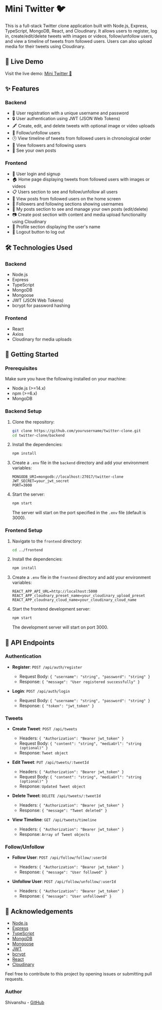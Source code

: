 # Mini Twitter 🐦

This is a full-stack Twitter clone application built with Node.js, Express, TypeScript, MongoDB, React, and Cloudinary. It allows users to register, log in, create/edit/delete tweets with images or videos, follow/unfollow users, and view a timeline of tweets from followed users. Users can also upload media for their tweets using Cloudinary.

## 🚀 Live Demo

Visit the live demo: [Mini Twitter 🎉](https://mini-twitter-kohl.vercel.app/loginsignup)

## ✨ Features

### Backend

- 📝 User registration with a unique username and password
- 🔒 User authentication using JWT (JSON Web Tokens)
- 🖋️ Create, edit, and delete tweets with optional image or video uploads
- 🔄 Follow/unfollow users
- 🕒 View timeline of tweets from followed users in chronological order
- 👥 View followers and following users
- 👤 See your own posts

### Frontend

- 🔑 User login and signup
- 🏠 Home page displaying tweets from followed users with images or videos
- 📋 Users section to see and follow/unfollow all users
- 📅 View posts from followed users on the home screen
- 👥 Followers and following sections showing usernames
- 📝 My posts section to see and manage your own posts (edit/delete)
- 📷 Create post section with content and media upload functionality using Cloudinary
- 👤 Profile section displaying the user's name
- 🚪 Logout button to log out

## 🛠️ Technologies Used

### Backend

- Node.js
- Express
- TypeScript
- MongoDB
- Mongoose
- JWT (JSON Web Tokens)
- bcrypt for password hashing

### Frontend

- React
- Axios
- Cloudinary for media uploads

## 🏁 Getting Started

### Prerequisites

Make sure you have the following installed on your machine:

- Node.js (>=14.x)
- npm (>=6.x)
- MongoDB

### Backend Setup

1. Clone the repository:

    ```bash
    git clone https://github.com/yourusername/twitter-clone.git
    cd twitter-clone/backend
    ```

2. Install the dependencies:

    ```bash
    npm install
    ```

3. Create a `.env` file in the `backend` directory and add your environment variables:

    ```env
    MONGODB_URI=mongodb://localhost:27017/twitter-clone
    JWT_SECRET=your_jwt_secret
    PORT=3000
    ```

4. Start the server:

    ```bash
    npm start
    ```

    The server will start on the port specified in the `.env` file (default is 3000).

### Frontend Setup

1. Navigate to the `frontend` directory:

    ```bash
    cd ../frontend
    ```

2. Install the dependencies:

    ```bash
    npm install
    ```

3. Create a `.env` file in the `frontend` directory and add your environment variables:

    ```env
    REACT_APP_API_URL=http://localhost:5000
    REACT_APP_cloudnary_preset_name=your_cloudinary_upload_preset
    REACT_APP_cloudnary_cloud_name=your_cloudinary_cloud_name
    ```

4. Start the frontend development server:

    ```bash
    npm start
    ```

    The development server will start on port 3000.

## 📖 API Endpoints

### Authentication

- **Register**: `POST /api/auth/register`
  - Request Body: `{ "username": "string", "password": "string" }`
  - Response: `{ "message": "User registered successfully" }`

- **Login**: `POST /api/auth/login`
  - Request Body: `{ "username": "string", "password": "string" }`
  - Response: `{ "token": "jwt_token" }`

### Tweets

- **Create Tweet**: `POST /api/tweets`
  - Headers: `{ "Authorization": "Bearer jwt_token" }`
  - Request Body: `{ "content": "string", "mediaUrl": "string (optional)" }`
  - Response: `Tweet object`

- **Edit Tweet**: `PUT /api/tweets/:tweetId`
  - Headers: `{ "Authorization": "Bearer jwt_token" }`
  - Request Body: `{ "content": "string", "mediaUrl": "string (optional)" }`
  - Response: `Updated Tweet object`

- **Delete Tweet**: `DELETE /api/tweets/:tweetId`
  - Headers: `{ "Authorization": "Bearer jwt_token" }`
  - Response: `{ "message": "Tweet deleted" }`

- **View Timeline**: `GET /api/tweets/timeline`
  - Headers: `{ "Authorization": "Bearer jwt_token" }`
  - Response: `Array of Tweet objects`

### Follow/Unfollow

- **Follow User**: `POST /api/follow/follow/:userId`
  - Headers: `{ "Authorization": "Bearer jwt_token" }`
  - Response: `{ "message": "User followed" }`

- **Unfollow User**: `POST /api/follow/unfollow/:userId`
  - Headers: `{ "Authorization": "Bearer jwt_token" }`
  - Response: `{ "message": "User unfollowed" }`

## 💖 Acknowledgements

- [Node.js](https://nodejs.org/)
- [Express](https://expressjs.com/)
- [TypeScript](https://www.typescriptlang.org/)
- [MongoDB](https://www.mongodb.com/)
- [Mongoose](https://mongoosejs.com/)
- [JWT](https://jwt.io/)
- [bcrypt](https://github.com/kelektiv/node.bcrypt.js)
- [React](https://reactjs.org/)
- [Cloudinary](https://cloudinary.com/)

Feel free to contribute to this project by opening issues or submitting pull requests.

### Author

Shivanshu - [GitHub](https://github.com/shivanshu877)
